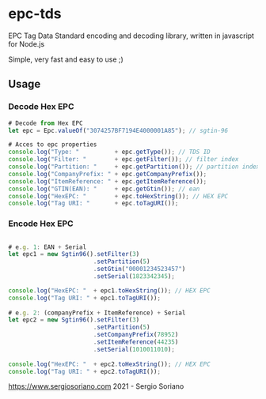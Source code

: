 # epc-tds
EPC Tag Data Standard encoding and decoding library, written in javascript for Node.js

Simple, very fast and easy to use ;)

## Usage

### Decode Hex EPC
```js
# Decode from Hex EPC
let epc = Epc.valueOf("3074257BF7194E4000001A85"); // sgtin-96

# Acces to epc properties
console.log("Type: "          + epc.getType()); // TDS ID
console.log("Filter: "        + epc.getFilter()); // filter index
console.log("Partition: "     + epc.getPartition()); // partition index
console.log("CompanyPrefix: " + epc.getCompanyPrefix());
console.log("ItemReference: " + epc.getItemReference());
console.log("GTIN(EAN): "     + epc.getGtin()); // ean
console.log("HexEPC: "        + epc.toHexString()); // HEX EPC
console.log("Tag URI: "       + epc.toTagURI());

```

### Encode Hex EPC
```js

# e.g. 1: EAN + Serial
let epc1 = new Sgtin96().setFilter(3)
                        .setPartition(5)
                        .setGtin("00001234523457")
                        .setSerial(1823342345);

console.log("HexEPC: "  + epc1.toHexString()); // HEX EPC
console.log("Tag URI: " + epc1.toTagURI());
       
# e.g. 2: (companyPrefix + ItemReference) + Serial
let epc2 = new Sgtin96().setFilter(3)
                        .setPartition(5)
                        .setCompanyPrefix(78952)
                        .setItemReference(44235)
                        .setSerial(1010011010);
                        
console.log("HexEPC: "  + epc2.toHexString()); // HEX EPC
console.log("Tag URI: " + epc2.toTagURI());

```
https://www.sergiosoriano.com
2021 - Sergio Soriano
